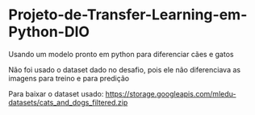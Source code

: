 # Projeto-de-Transfer-Learning-em-Python-DIO
Usando um modelo pronto em python para diferenciar cães e gatos

Não foi usado o dataset dado no desafio, pois ele não diferenciava as imagens para treino e para predição

Para baixar o dataset usado: 
https://storage.googleapis.com/mledu-datasets/cats_and_dogs_filtered.zip
